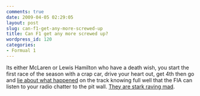 ```yaml
---
comments: true
date: 2009-04-05 02:29:05
layout: post
slug: can-f1-get-any-more-screwed-up
title: Can F1 get any more screwed up?
wordpress_id: 120
categories:
- Formual 1
---
```


Its either McLaren or Lewis Hamilton who have a death wish, you start the first race of the season with a crap car, drive your heart out, get 4th then go and [lie about what happened](http://news.bbc.co.uk/sport2/hi/motorsport/formula_one/7978186.stm) on the track knowing full well that the FIA can listen to your radio chatter to the pit wall. [They are stark raving mad](http://www.bbc.co.uk/blogs/f1mole/2009/04/hamilton-makes-a-swift-getaway.html).
